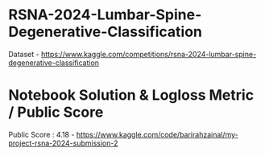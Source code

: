 # RSNA-2024-Lumbar-Spine-Degenerative-Classification

Dataset - https://www.kaggle.com/competitions/rsna-2024-lumbar-spine-degenerative-classification


# Notebook Solution & Logloss Metric / Public Score


Public Score : 4.18 - https://www.kaggle.com/code/barirahzainal/my-project-rsna-2024-submission-2
